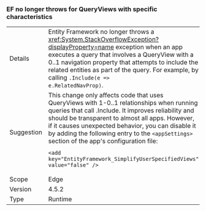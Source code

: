 ### EF no longer throws for QueryViews with specific characteristics

|   |   |
|---|---|
|Details|Entity Framework no longer throws a <xref:System.StackOverflowException?displayProperty=name> exception when an app executes a query that involves a QueryView with a 0..1 navigation property that attempts to include the related entities as part of the query. For example, by calling <code>.Include(e =&gt; e.RelatedNavProp)</code>.|
|Suggestion|This change only affects code that uses QueryViews with 1-0..1 relationships when running queries that call .Include. It improves reliability and should be transparent to almost all apps. However, if it causes unexpected behavior, you can disable it by adding the following entry to the <code>&lt;appSettings&gt;</code> section of the app's configuration file:<pre><code class="lang-xml">&lt;add key=&quot;EntityFramework_SimplifyUserSpecifiedViews&quot; value=&quot;false&quot; /&gt;&#13;&#10;</code></pre>|
|Scope|Edge|
|Version|4.5.2|
|Type|Runtime|
